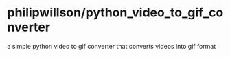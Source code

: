 # philipwillson/python_video_to_gif_converter
 a simple python video to gif converter that converts videos into gif format
